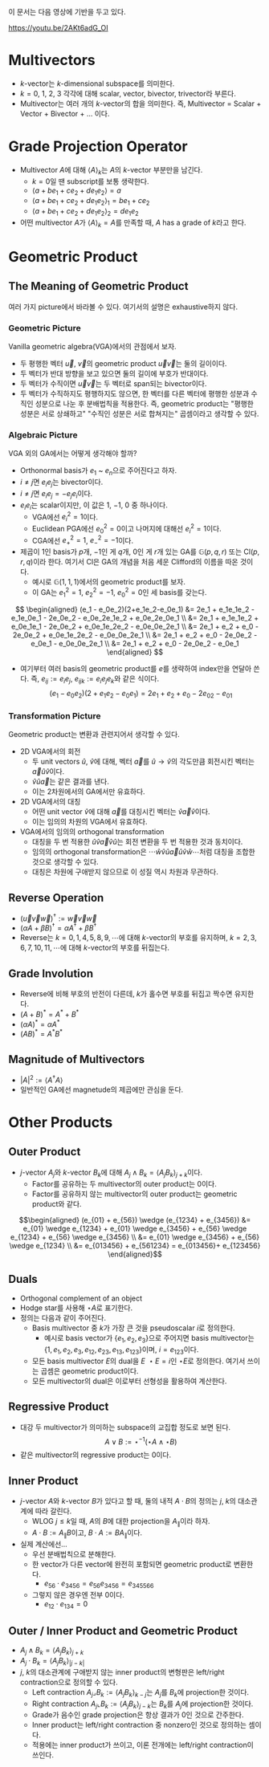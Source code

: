 이 문서는 다음 영상에 기반을 두고 있다.

<https://youtu.be/2AKt6adG_OI>
# Multivectors
- $k$-vector는 $k$-dimensional subspace를 의미한다.
- $k = 0,\ 1,\ 2,\ 3$ 각각에 대해 scalar, vector, bivector, trivector라 부른다.
- Multivector는 여러 개의 $k$-vector의 합을 의미한다. 즉, Multivector = Scalar + Vector + Bivector + ... 이다.
# Grade Projection Operator
- Multivector $A$에 대해 ${\left< A \right>}_k$는  $A$의 $k$-vector 부분만을 남긴다.
	- $k = 0$일 땐 subscript를 보통 생략한다.
	- ${\left< a + be_1 + ce_2 + de_1e_2 \right>} = a$
	- ${\left< a + be_1 + ce_2 + de_1e_2 \right>}_1 = be_1+ce_2$
	- ${\left< a + be_1 + ce_2 + de_1e_2 \right>}_2 = de_1e_2$
- 어떤 multivector $A$가 ${\left< A \right>}_k = A$를 만족할 때, $A$ has a grade of $k$라고 한다.
# Geometric Product
## The Meaning of Geometric Product
여러 가지 picture에서 바라볼 수 있다. 여기서의 설명은 exhaustive하지 않다.
### Geometric Picture
Vanilla geometric algebra(VGA)에서의 관점에서 보자.
- 두 평행한 벡터 $\vec{u}$, $\vec{v}$의 geometric product $\vec{u}\vec{v}$는 둘의 길이이다.
- 두 벡터가 반대 방향을 보고 있으면 둘의 길이에 부호가 반대이다.
- 두 벡터가 수직이면 $\vec{u}\vec{v}$는 두 벡터로 span되는 bivector이다.
- 두 벡터가 수직하지도 평행하지도 않으면, 한 벡터를 다른 벡터에 평행한 성분과 수직인 성분으로 나눈 후 분배법칙을 적용한다.
즉, geometric product는 "평행한 성분은 서로 상쇄하고" "수직인 성분은 서로 합쳐지는" 곱셈이라고 생각할 수 있다.
### Algebraic Picture
VGA 외의 GA에서는 어떻게 생각해야 할까?
- Orthonormal basis가 $e_1$ ~ $e_n$으로 주어진다고 하자.
- $i \ne j$면 $e_i e_j$는 bivector이다.
- $i \ne j$면 $e_ie_j = -e_je_i$이다.
- $e_i e_i$는 scalar이지만, 이 값은 $1$, $-1$, $0$ 중 하나이다.
	- VGA에선 $e_i^2 = 1$이다.
	- Euclidean PGA에선 $e_0^2 = 0$이고 나머지에 대해선 $e_i^2 = 1$이다.
	- CGA에선 $e_+^2 = 1$, $e_-^2=-1$이다.
- 제곱이 $1$인 basis가 $p$개, $-1$인 게 $q$개, $0$인 게 $r$개 있는 GA를 $\mathbb{G}(p, q, r)$ 또는 $\mathrm{Cl}(p, r ,q)$이라 한다. 여기서 $\mathrm{Cl}$은 GA의 개념을 처음 세운 Clifford의 이름을 따온 것이다.
	- 예시로 $\mathbb{G}(1, 1, 1)$에서의 geometric product를 보자.
	- 이 GA는 $e_1^2 = 1$, $e_2^2=-1$, $e_0^2=0$인 세 basis를 갖는다.

$$ \begin{aligned}
(e_1 - e_0e_2)(2+e_1e_2-e_0e_1) &=
2e_1 + e_1e_1e_2 - e_1e_0e_1 - 2e_0e_2 - e_0e_2e_1e_2 + e_0e_2e_0e_1 \\ &=
2e_1 + e_1e_1e_2 + e_0e_1e_1 - 2e_0e_2 + e_0e_1e_2e_2 - e_0e_0e_2e_1 \\ &=
2e_1 + e_2 + e_0 - 2e_0e_2 + e_0e_1e_2e_2 - e_0e_0e_2e_1 \\ &=
2e_1 + e_2 + e_0 - 2e_0e_2 - e_0e_1 - e_0e_0e_2e_1 \\ &=
2e_1 + e_2 + e_0 - 2e_0e_2 - e_0e_1
\end{aligned} $$
- 여기부터 여러 basis의 geometric product를 $e$를 생략하여 index만을 연달아 쓴다. 즉, $e_{ij} := e_i e_j$, $e_{ijk} := e_ie_je_k$와 같은 식이다.
$$ (e_1 - e_0e_2)(2+e_1e_2-e_0e_1) = 2e_1 + e_2 + e_0 - 2e_{02} - e_{01} $$
### Transformation Picture
Geometric product는 변환과 관련지어서 생각할 수 있다.
- 2D VGA에서의 회전
	- 두 unit vectors $\hat{u}$, $\hat{v}$에 대해, 벡터 $\vec{a}$를 $\hat{u} \rightarrow \hat{v}$의 각도만큼 회전시킨 벡터는 $\vec{a} \hat{u} \hat{v}$이다.
	- $\hat{v} \hat{u} \vec{a}$는 같은 결과를 낸다.
	- 이는 2차원에서의 GA에서만 유효하다.
- 2D VGA에서의 대칭
	- 어떤 unit vector $\hat{v}$에 대해 $\vec{a}$를 대칭시킨 벡터는 $\hat{v} \vec{a} \hat{v}$이다.
	- 이는 임의의 차원의 VGA에서 유효하다.
- VGA에서의 임의의 orthogonal transformation
	- 대칭을 두 번 적용한 $\hat{u}\hat{v}\vec{a}\hat{v}\hat{u}$는 회전 변환을 두 번 적용한 것과 동치이다.
	- 임의의 orthogonal transformation은 $\cdots \hat{w} \hat{v} \hat{u} \vec{a} \hat{u} \hat{v} \hat{w} \cdots$처럼 대칭을 조합한 것으로 생각할 수 있다.
	- 대칭은 차원에 구애받지 않으므로 이 성질 역시 차원과 무관하다.
## Reverse Operation
- ${(\vec{u}\vec{v}\vec{w})}^\dagger := \vec{w}\vec{v}\vec{w}$
- ${(\alpha A + \beta B)}^\dagger = \alpha A^\dagger + \beta B^\dagger$
- Reverse는 $k=0,1,4,5,8,9, \cdots$에 대해 $k$-vector의 부호를 유지하며, $k=2,3,6,7,10,11,\cdots$에 대해 $k$-vector의 부호를 뒤집는다.
## Grade Involution
- Reverse에 비해 부호의 반전이 다른데, $k$가 홀수면 부호를 뒤집고 짝수면 유지한다.
- ${(A+B)}^* = A^* + B^*$
- $(\alpha A)^* = \alpha A^*$
- $(AB)^* = A^*B^*$
## Magnitude of Multivectors
- $|A|^2 := \left< A^\dagger A \right>$
- 일반적인 GA에선 magnetude의 제곱에만 관심을 둔다.
# Other Products
## Outer Product
- $j$-vector $A_j$와 $k$-vector $B_k$에 대해 $A_j \wedge B_k = {\left< A_j B_k \right>}_{j+k}$이다.
	- Factor를 공유하는 두 multivector의 outer product는 $0$이다.
	- Factor를 공유하지 않는 multivector의 outer product는 geometric product와 같다.

$$\begin{aligned}
(e_{01} + e_{56}) \wedge (e_{1234} + e_{3456}) &=
e_{01} \wedge e_{1234} + e_{01} \wedge e_{3456} + e_{56} \wedge e_{1234} + e_{56} \wedge e_{3456} \\ &=
e_{01} \wedge e_{3456} + e_{56} \wedge e_{1234} \\ &=
e_{013456} + e_{561234} = e_{013456}+ e_{123456}
\end{aligned}$$
## Duals
- Orthogonal complement of an object
- Hodge star를 사용해 $\star A$로 표기한다.
- 정의는 다음과 같이 주어진다.
	- Basis multivector 중 $k$가 가장 큰 것을 pseudoscalar $i$로 정의한다.
		- 예시로 basis vector가 $\{e_1, e_2, e_3\}$으로 주어지면 basis multivector는 $\{1, e_1, e_2, e_3, e_{12}, e_{23}, e_{13}, e_{123}\}$이며, $i = e_{123}$이다.
	- 모든 basis multivector $E$의 dual을 $E\ \star E = i$인 $\star E$로 정의한다. 여기서 쓰이는 곱셈은 geometric product이다.
	- 모든 multivector의 dual은 이로부터 선형성을 활용하여 계산한다.
## Regressive Product
- 대강 두 multivector가 의미하는 subspace의 교집합 정도로 보면 된다.
$$ A \vee B := \star^{-1} (\star A \wedge \star B) $$
- 같은 multivector의 regressive product는 $0$이다.
## Inner Product
- $j$-vector $A$와 $k$-vector $B$가 있다고 할 때, 둘의 내적 $A \cdot B$의 정의는 $j$, $k$의 대소관계에 따라 갈린다.
	- WLOG $j \le k$일 때, $A$의 $B$에 대한 projection을 $A_\parallel$이라 하자.
	- $A \cdot B := A_\parallel B$이고, $B \cdot A := BA_\parallel$이다.
- 실제 계산에선...
	- 우선 분배법칙으로 분해한다.
	- 한 vector가 다른 vector에 완전히 포함되면 geometric product로 변환한다.
		- $e_{56} \cdot e_{3456} = e_{56} e_{3456} = e_{345566}$
	- 그렇지 않은 경우엔 전부 $0$이다.
		- $e_{12} \cdot e_{134} = 0$
## Outer / Inner Product and Geometric Product
-  $A_j \wedge B_k = {\left< A_j B_k \right>}_{j+k}$
- $A_j \cdot B_k = {\left< A_j B_k \right>}_{|j-k|}$
- $j$, $k$의 대소관계에 구애받지 않는 inner product의 변형판은 left/right contraction으로 정의할 수 있다.
	- Left contraction $A_j \lrcorner B_k := {\left< A_j B_k \right>}_{k-j}$는 $A_j$를 $B_k$에 projection한 것이다.
	- Right contraction $A_j \llcorner B_k := {\left< A_j B_k \right>}_{j-k}$는 $B_k$를 $A_j$에 projection한 것이다.
	- Grade가 음수인 grade projection은 항상 결과가 $0$인 것으로 간주한다.
	- Inner product는 left/right contraction 중 nonzero인 것으로 정의하는 셈이다.
	- 적용에는 inner product가 쓰이고, 이론 전개에는 left/right contraction이 쓰인다.